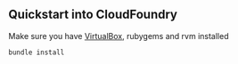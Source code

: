 Quickstart into CloudFoundry
-------------------------------

Make sure you have <a href="http://www.virtualbox.org/">VirtualBox</a>, rubygems and rvm installed
    
    bundle install